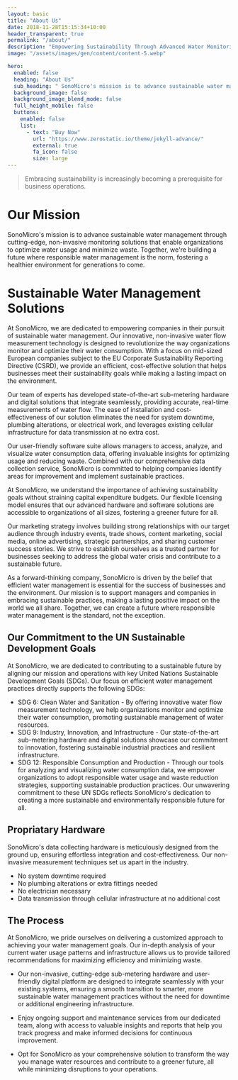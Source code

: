 ```yaml
---
layout: basic
title: "About Us"
date: 2018-11-28T15:15:34+10:00
header_transparent: true
permalink: "/about/"
description: "Empowering Sustainability Through Advanced Water Monitoring."
image: "/assets/images/gen/content/content-5.webp"

hero:
  enabled: false
  heading: "About Us"
  sub_heading: " SonoMicro's mission is to advance sustainable water management through cutting-edge, non-invasive monitoring solutions that enable organizations to optimize water usage and minimize waste. Together, we're building a future where responsible water management is the norm, fostering a healthier environment for generations to come."
  background_image: false
  background_image_blend_mode: false
  full_height_mobile: false
  buttons:
    enabled: false
    list:
      - text: "Buy Now"
        url: "https://www.zerostatic.io/theme/jekyll-advance/"
        external: true
        fa_icon: false
        size: large
---
```

> Embracing sustainability is increasingly becoming a prerequisite for business operations.

# Our Mission
SonoMicro's mission is to advance sustainable water management through cutting-edge, non-invasive monitoring solutions that enable organizations to optimize water usage and minimize waste. Together, we're building a future where responsible water management is the norm, fostering a healthier environment for generations to come.

# Sustainable Water Management Solutions

At SonoMicro, we are dedicated to empowering companies in their pursuit of sustainable water management. Our innovative, non-invasive water flow measurement technology is designed to revolutionize the way organizations monitor and optimize their water consumption. With a focus on mid-sized European companies subject to the EU Corporate Sustainability Reporting Directive (CSRD), we provide an efficient, cost-effective solution that helps businesses meet their sustainability goals while making a lasting impact on the environment.

Our team of experts has developed state-of-the-art sub-metering hardware and digital solutions that integrate seamlessly, providing accurate, real-time measurements of water flow. The ease of installation and cost-effectiveness of our solution eliminates the need for system downtime, plumbing alterations, or electrical work, and leverages existing cellular infrastructure for data transmission at no extra cost.

Our user-friendly software suite allows managers to access, analyze, and visualize water consumption data, offering invaluable insights for optimizing usage and reducing waste. Combined with our comprehensive data collection service, SonoMicro is committed to helping companies identify areas for improvement and implement sustainable practices.

At SonoMicro, we understand the importance of achieving sustainability goals without straining capital expenditure budgets. Our flexible licensing model ensures that our advanced hardware and software solutions are accessible to organizations of all sizes, fostering a greener future for all.

Our marketing strategy involves building strong relationships with our target audience through industry events, trade shows, content marketing, social media, online advertising, strategic partnerships, and sharing customer success stories. We strive to establish ourselves as a trusted partner for businesses seeking to address the global water crisis and contribute to a sustainable future.

As a forward-thinking company, SonoMicro is driven by the belief that efficient water management is essential for the success of businesses and the environment. Our mission is to support managers and companies in embracing sustainable practices, making a lasting positive impact on the world we all share. Together, we can create a future where responsible water management is the standard, not the exception.


## Our Commitment to the UN Sustainable Development Goals
At SonoMicro, we are dedicated to contributing to a sustainable future by aligning our mission and operations with key United Nations Sustainable Development Goals (SDGs). Our focus on efficient water management practices directly supports the following SDGs:

- SDG 6: Clean Water and Sanitation - By offering innovative water flow measurement technology, we help organizations monitor and optimize their water consumption, promoting sustainable management of water resources.
- SDG 9: Industry, Innovation, and Infrastructure - Our state-of-the-art sub-metering hardware and digital solutions showcase our commitment to innovation, fostering sustainable industrial practices and resilient infrastructure.
- SDG 12: Responsible Consumption and Production - Through our tools for analyzing and visualizing water consumption data, we empower organizations to adopt responsible water usage and waste reduction strategies, supporting sustainable production practices.
Our unwavering commitment to these UN SDGs reflects SonoMicro's dedication to creating a more sustainable and environmentally responsible future for all.

## Propriatary Hardware

SonoMicro's data collecting hardware is meticulously designed from the ground up, ensuring effortless integration and cost-effectiveness. Our non-invasive measurement techniques set us apart in the industry.

- No system downtime required
- No plumbing alterations or extra fittings needed
- No electrician necessary
- Data transmission through cellular infrastructure at no additional cost

<!-- {% include framework/shortcodes/youtube.html id='2M6dJ2Uynhg' %} -->

## The Process

At SonoMicro, we pride ourselves on delivering a customized approach to achieving your water management goals. Our in-depth analysis of your current water usage patterns and infrastructure allows us to provide tailored recommendations for maximizing efficiency and minimizing waste.

- Our non-invasive, cutting-edge sub-metering hardware and user-friendly digital platform are designed to integrate seamlessly with your existing systems, ensuring a smooth transition to smarter, more sustainable water management practices without the need for downtime or additional engineering infrastructure.

- Enjoy ongoing support and maintenance services from our dedicated team, along with access to valuable insights and reports that help you track progress and make informed decisions for continuous improvement.

- Opt for SonoMicro as your comprehensive solution to transform the way you manage water resources and contribute to a greener future, all while minimizing disruptions to your operations.

